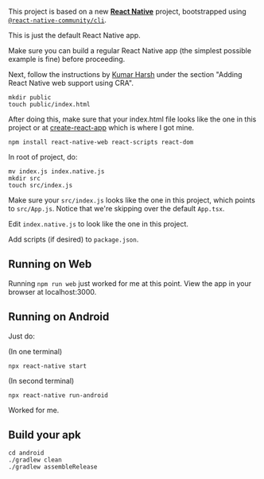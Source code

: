This project is based on a new [**React Native**](https://reactnative.dev) project, bootstrapped using [`@react-native-community/cli`](https://github.com/react-native-community/cli).

This is just the default React Native app.

Make sure you can build a regular React Native app (the simplest possible example is fine) before proceeding.

Next, follow the instructions by [Kumar Harsh](https://blog.logrocket.com/complete-guide-react-native-web/) under the section "Adding React Native web support using CRA".

```
mkdir public
touch public/index.html
```

After doing this, make sure that your index.html file looks like the one in this project or at [create-react-app](https://github.com/facebook/create-react-app/blob/main/packages/cra-template/template/public/index.html) which is where I got mine.

```
npm install react-native-web react-scripts react-dom
```

In root of project, do:

```
mv index.js index.native.js
mkdir src
touch src/index.js
```

Make sure your `src/index.js` looks like the one in this project, which points to `src/App.js`. Notice that we're skipping over the default `App.tsx`.

Edit `index.native.js` to look like the one in this project.

Add scripts (if desired) to `package.json`.

## Running on Web

Running `npm run web` just worked for me at this point. View the app in your browser at localhost:3000.

## Running on Android

Just do:

(In one terminal)

```
npx react-native start
```

(In second terminal)

```
npx react-native run-android
```

Worked for me.

## Build your apk

```
cd android
./gradlew clean
./gradlew assembleRelease
```